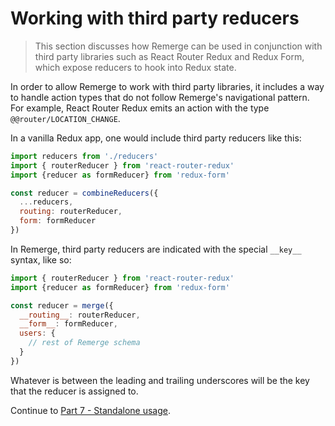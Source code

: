 # Working with third party reducers

>This section discusses how Remerge can be used in conjunction with third party libraries such as React Router Redux and Redux Form, which expose reducers to hook into Redux state.

In order to allow Remerge to work with third party libraries, it includes a way to handle action types that do not follow Remerge's navigational pattern. For example, React Router Redux emits an action with the type `@@router/LOCATION_CHANGE`.

In a vanilla Redux app, one would include third party reducers like this:

```js
import reducers from './reducers'
import { routerReducer } from 'react-router-redux'
import {reducer as formReducer} from 'redux-form'

const reducer = combineReducers({
  ...reducers,
  routing: routerReducer,
  form: formReducer
})
```

In Remerge, third party reducers are indicated with the special `__key__` syntax, like so:


```js
import { routerReducer } from 'react-router-redux'
import {reducer as formReducer} from 'redux-form'

const reducer = merge({
  __routing__: routerReducer,
  __form__: formReducer,
  users: {
    // rest of Remerge schema
  }
})
```

Whatever is between the leading and trailing underscores will be the key that the reducer is assigned to.

Continue to [Part 7 - Standalone usage](./7-standalone-usage.md).